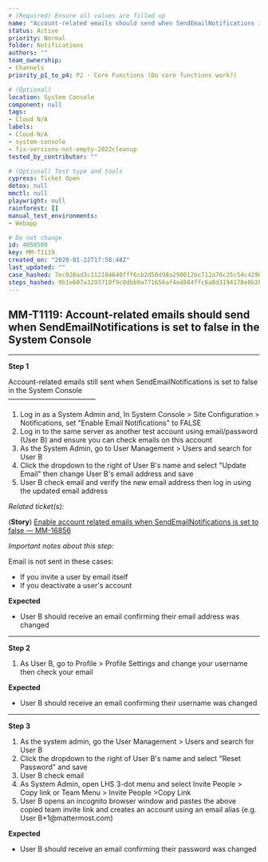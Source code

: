 ```yaml
---
# (Required) Ensure all values are filled up
name: "Account-related emails should send when SendEmailNotifications is set to false in the System Console"
status: Active
priority: Normal
folder: Notifications
authors: ""
team_ownership:
- Channels
priority_p1_to_p4: P2 - Core Functions (Do core functions work?)

# (Optional)
location: System Console
component: null
tags:
- Cloud N/A
labels:
- Cloud-N/A
- system-console
- fix-versions-not-empty-2022cleanup
tested_by_contributor: ""

# (Optional) Test type and tools
cypress: Ticket Open
detox: null
mmctl: null
playwright: null
rainforest: []
manual_test_environments:
- Webapp

# Do not change
id: 4058509
key: MM-T1119
created_on: "2020-01-22T17:58:48Z"
last_updated: ""
case_hashed: 7ec920ad3c112104640fff6cb2d50d98a290012bc712a70c25c54c4298cb59f74255c184fe2841625ff0b6e83bf16a93
steps_hashed: 9b1e607a3293710f9c0dbb9a771656af4ed884ffc6a8d3194178e8b2811f0d7e48b6b915fcc77c67b7e9ec0d023fbb00
---
```


<!-- (Auto-generated) Based on frontmatter's "key" and "name" -->

## MM-T1119: Account-related emails should send when SendEmailNotifications is set to false in the System Console

---

**Step 1**

Account-related emails still sent when SendEmailNotifications is set to false in the System Console\
–––––––––––––––––––––––––

1. Log in as a System Admin and, In System Console > Site Configuration > Notifications, set "Enable Email Notifications" to FALSE
2. Log in to the same server as another test account using email/password (User B) and ensure you can check emails on this account
3. As the System Admin, go to User Management > Users and search for User B
4. Click the dropdown to the right of User B's name and select "Update Email" then change User B's email address and save
5. User B check email and verify the new email address then log in using the updated email address

_Related ticket(s):_

(**Story**) [Enable account related emails when SendEmailNotifications is set to false — MM-16856](https://mattermost.atlassian.net/browse/MM-16856)

_Important notes about this step:_

Email is not sent in these cases:

- If you invite a user by email itself
- If you deactivate a user's account

**Expected**

- User B should receive an email confirming their email address was changed

---

**Step 2**

1. As User B, go to Profile > Profile Settings and change your username then check your email

**Expected**

- User B should receive an email confirming their username was changed

---

**Step 3**

1. As the system admin, go the User Management > Users and search for User B
2. Click the dropdown to the right of User B's name and select "Reset Password" and save
3. User B check email
4. As System Admin, open LHS 3-dot menu and select Invite People > Copy link or Team Menu > Invite People >Copy Link
5. User B opens an incognito browser window and pastes the above copied team invite link and creates an account using an email alias (e.g. User B+1\@mattermost.com)

**Expected**

- User B should receive an email confirming their password was changed
